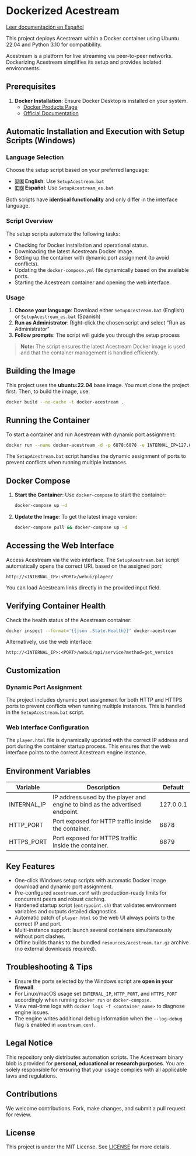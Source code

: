 # Dockerized Acestream

[Leer documentación en Español](README_es.md)

This project deploys Acestream within a Docker container using Ubuntu 22.04 and Python 3.10 for compatibility.

Acestream is a platform for live streaming via peer-to-peer networks. Dockerizing Acestream simplifies its setup and provides isolated environments.

## Prerequisites

1. **Docker Installation**: Ensure Docker Desktop is installed on your system.
   - [Docker Products Page](https://www.docker.com/products/docker-desktop)
   - [Official Documentation](https://docs.docker.com/get-docker/)

## Automatic Installation and Execution with Setup Scripts (Windows)

### Language Selection
Choose the setup script based on your preferred language:

- **🇺🇸 English**: Use `SetupAcestream.bat`
- **🇪🇸 Español**: Use `SetupAcestream_es.bat`

Both scripts have **identical functionality** and only differ in the interface language.

### Script Overview
The setup scripts automate the following tasks:

   - Checking for Docker installation and operational status.
   - Downloading the latest Acestream Docker image.
   - Setting up the container with dynamic port assignment (to avoid conflicts).
   - Updating the `docker-compose.yml` file dynamically based on the available ports.
   - Starting the Acestream container and opening the web interface.

### Usage
1. **Choose your language**: Download either `SetupAcestream.bat` (English) or `SetupAcestream_es.bat` (Spanish)
2. **Run as Administrator**: Right-click the chosen script and select "Run as Administrator"
3. **Follow prompts**: The script will guide you through the setup process

> **Note:** The script ensures the latest Acestream Docker image is used and that the container management is handled
> efficiently.

## Building the Image

This project uses the **ubuntu:22.04** base image. You must clone the project first. Then, to build the image, use:

```bash
docker build --no-cache -t docker-acestream .
```

## Running the Container

To start a container and run Acestream with dynamic port assignment:

```bash
docker run --name docker-acestream -d -p 6878:6878 -e INTERNAL_IP=127.0.0.1 --restart unless-stopped docker-acestream
```

The `SetupAcestream.bat` script handles the dynamic assignment of ports to prevent conflicts when running multiple
instances.

## Docker Compose

1. **Start the Container**: Use `docker-compose` to start the container:

   ```bash
   docker-compose up -d
    ```

2. **Update the Image**: To get the latest image version:

   ```bash
   docker-compose pull && docker-compose up -d
    ```

## Accessing the Web Interface

Access Acestream via the web interface. The `SetupAcestream.bat` script automatically opens the correct URL based on the
assigned port:

```plaintext
http://<INTERNAL_IP>:<PORT>/webui/player/
```

You can load Acestream links directly in the provided input field.

## Verifying Container Health

Check the health status of the Acestream container:

```bash
docker inspect --format='{{json .State.Health}}' docker-acestream
```

Alternatively, use the web interface:

```plaintext
http://<INTERNAL_IP>:<PORT>/webui/api/service?method=get_version
```

## Customization

### Dynamic Port Assignment

The project includes dynamic port assignment for both HTTP and HTTPS ports to prevent conflicts when running multiple
instances. This is handled in the `SetupAcestream.bat` script.

### Web Interface Configuration

The `player.html` file is dynamically updated with the correct IP address and port during the container startup process.
This ensures that the web interface points to the correct Acestream engine instance.

## Environment Variables

| Variable | Description | Default |
|----------|-------------|---------|
| INTERNAL_IP | IP address used by the player and engine to bind as the advertised endpoint. | 127.0.0.1 |
| HTTP_PORT | Port exposed for HTTP traffic inside the container. | 6878 |
| HTTPS_PORT | Port exposed for HTTPS traffic inside the container. | 6879 |

## Key Features

- One-click Windows setup scripts with automatic Docker image download and dynamic port assignment.
- Pre-configured `acestream.conf` with production-ready limits for concurrent peers and robust caching.
- Hardened startup script (`entrypoint.sh`) that validates environment variables and outputs detailed diagnostics.
- Automatic patch of `player.html` so the web UI always points to the correct IP and port.
- Multi-instance support: launch several containers simultaneously without port clashes.
- Offline builds thanks to the bundled `resources/acestream.tar.gz` archive (no external downloads required).

## Troubleshooting & Tips

- Ensure the ports selected by the Windows script are **open in your firewall**.
- For Linux/macOS usage set `INTERNAL_IP`, `HTTP_PORT`, and `HTTPS_PORT` accordingly when running `docker run` or `docker-compose`.
- View real-time logs with `docker logs -f <container_name>` to diagnose engine issues.
- The engine writes additional debug information when the `--log-debug` flag is enabled in `acestream.conf`.

## Legal Notice

This repository only distributes automation scripts. The Acestream binary blob is provided for **personal, educational or research purposes**.
You are solely responsible for ensuring that your usage complies with all applicable laws and regulations.

## Contributions

We welcome contributions. Fork, make changes, and submit a pull request for review.

## License

This project is under the MIT License. See [LICENSE](LICENSE) for more details.
